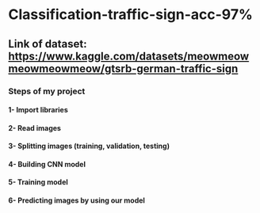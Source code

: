 # Classification-traffic-sign-acc-97%
## Link of dataset: https://www.kaggle.com/datasets/meowmeowmeowmeowmeow/gtsrb-german-traffic-sign
### Steps of my project
#### 1- Import libraries
#### 2- Read images
#### 3- Splitting images (training, validation, testing)
#### 4- Building CNN model 
#### 5- Training model 
#### 6- Predicting images by using our model 
